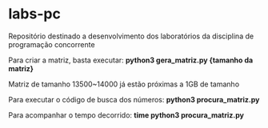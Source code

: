# labs-pc
Repositório destinado a desenvolvimento dos laboratórios da disciplina de programação concorrente

Para criar a matriz, basta executar:
**python3 gera_matriz.py {tamanho da matriz}**

Matriz de tamanho 13500~14000 já estão próximas a 1GB de tamanho

Para executar o código de busca dos números:
**python3 procura_matriz.py**

Para acompanhar o tempo decorrido:
**time python3 procura_matriz.py**
